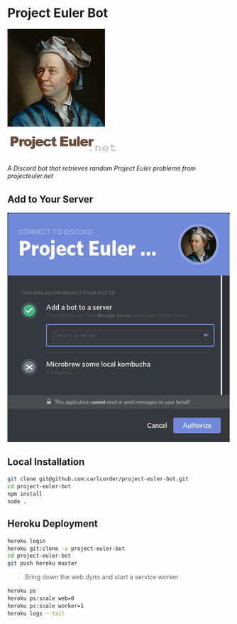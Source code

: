 # Project Euler Bot

![leonhard-euler](https://github.com/carlcorder/project-euler-bot/blob/master/img/euler-portrait.jpg)

[![logo](https://github.com/carlcorder/project-euler-bot/blob/master/img/project-euler-logo.png)](https://projecteuler.net/)

###### A Discord bot that retrieves random Project Euler problems from projecteuler.net

## Add to Your Server
![invite-link](https://github.com/carlcorder/project-euler-bot/blob/master/img/invite-link.png)

## Local Installation

```bash
git clone git@github.com:carlcorder/project-euler-bot.git
cd project-euler-bot
npm install
node .
```

## Heroku Deployment

```bash
heroku login
heroku git:clone -a project-euler-bot
cd project-euler-bot
git push heroku master
```

> Bring down the web dyno and start a service worker

```bash
heroku ps
heroku ps:scale web=0
heroku ps:scale worker=1
heroku logs --tail
```
